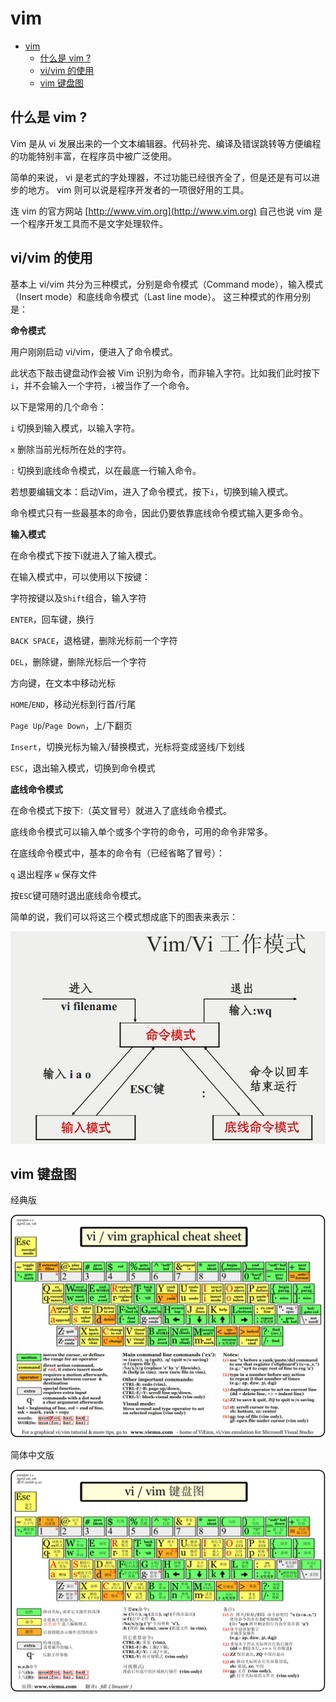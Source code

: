 # vim

- [vim](#vim)
  - [什么是 vim ?](#什么是-vim-)
  - [vi/vim 的使用](#vivim-的使用)
  - [vim 键盘图](#vim-键盘图)

## 什么是 vim ?

Vim 是从 vi 发展出来的一个文本编辑器。代码补完、编译及错误跳转等方便编程的功能特别丰富，在程序员中被广泛使用。

简单的来说， vi 是老式的字处理器，不过功能已经很齐全了，但是还是有可以进步的地方。 vim 则可以说是程序开发者的一项很好用的工具。

连 vim 的官方网站 [http://www.vim.org](http://www.vim.org) 自己也说 vim 是一个程序开发工具而不是文字处理软件。

## vi/vim 的使用

基本上 vi/vim 共分为三种模式，分别是命令模式（Command mode），输入模式（Insert mode）和底线命令模式（Last line mode）。 这三种模式的作用分别是：

**命令模式**

用户刚刚启动 vi/vim，便进入了命令模式。

此状态下敲击键盘动作会被 Vim 识别为命令，而非输入字符。比如我们此时按下`i`，并不会输入一个字符，`i`被当作了一个命令。

以下是常用的几个命令：

`i` 切换到输入模式，以输入字符。

`x` 删除当前光标所在处的字符。

`:` 切换到底线命令模式，以在最底一行输入命令。

若想要编辑文本：启动Vim，进入了命令模式，按下`i`，切换到输入模式。

命令模式只有一些最基本的命令，因此仍要依靠底线命令模式输入更多命令。

**输入模式**

在命令模式下按下i就进入了输入模式。

在输入模式中，可以使用以下按键：

字符按键以及`Shift`组合，输入字符

`ENTER`，回车键，换行

`BACK SPACE`，退格键，删除光标前一个字符

`DEL`，删除键，删除光标后一个字符

方向键，在文本中移动光标

`HOME`/`END`，移动光标到行首/行尾

`Page Up`/`Page Down`，上/下翻页

`Insert`，切换光标为输入/替换模式，光标将变成竖线/下划线

`ESC`，退出输入模式，切换到命令模式

**底线命令模式**

在命令模式下按下:（英文冒号）就进入了底线命令模式。

底线命令模式可以输入单个或多个字符的命令，可用的命令非常多。

在底线命令模式中，基本的命令有（已经省略了冒号）：

`q` 退出程序
`w` 保存文件

按`ESC`键可随时退出底线命令模式。

简单的说，我们可以将这三个模式想成底下的图表来表示：

![vim 工作模式](./resource/vim-vi-work-mode.png)

## vim 键盘图

经典版

![经典版](./resource/vi-vim-cheat-sheet.png)

简体中文版

![简体中文版](./resource/vi-vim-cheat-sheet-sch.png)
